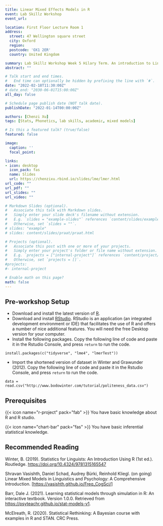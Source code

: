 ```yaml
---
title: Linear Mixed Effects Models in R
event: Lab Skillz Workshop
event_url: 

location: First Floor Lecture Room 1
address: 
  street: 47 Wellington square street
  city: Oxford
  region: 
  postcode: 'OX1 2ER'
  country: United Kingdom

summary: Lab Skillz Workshop Week 5 Hilary Term. An introduction to Linear Mixed Effects Models in R, for linguistic students.
abstract: ""

# Talk start and end times.
#   End time can optionally be hidden by prefixing the line with `#`.
date: "2022-02-18T11:30:00Z"
# date_end: "2030-06-01T15:00:00Z"
all_day: false

# Schedule page publish date (NOT talk date).
publishDate: "2022-01-14T00:00:00Z"

authors: [Chenzi Xu]
tags: [Stats, Phonetics, lab skills, academic, mixed models]

# Is this a featured talk? (true/false)
featured: false

image:
  caption: ''
  focal_point: 

links:
- icon: desktop
  icon_pack: fas
  name: Slides
  url: https://chenzixu.rbind.io/slides/lme/lmer.html
url_code: ""
url_pdf: ""
url_slides: ""
url_video: ""

# Markdown Slides (optional).
#   Associate this talk with Markdown slides.
#   Simply enter your slide deck's filename without extension.
#   E.g. `slides = "example-slides"` references `content/slides/example-slides.md`.
#   Otherwise, set `slides = ""`.
# slides: "example"
# slides: content/slides/praat/praat.html

# Projects (optional).
#   Associate this post with one or more of your projects.
#   Simply enter your project's folder or file name without extension.
#   E.g. `projects = ["internal-project"]` references `content/project/deep-learning/index.md`.
#   Otherwise, set `projects = []`.
#projects:
#- internal-project

# Enable math on this page?
math: false
---
```


## Pre-workshop Setup

- Download and install the latest version of [R](https://www.r-project.org/).
- Download and install [RStudio](https://www.rstudio.com/). RStudio is an application (an integrated development environment or IDE) that facilitates the use of R and offers a number of nice additional features. You will need the free Desktop version for your computer.
- Install the following packages. Copy the following line of code and paste it in the Rstudio Console, and press `return` to run the code. 
```
install.packages(c("tidyverse", "lme4", "lmerTest"))
```
- Import the shortened version of dataset in Winter and Grawunder (2012). Copy the following line of code and paste it in the Rstudio Console, and press `return` to run the code. 
```
data = read.csv("http://www.bodowinter.com/tutorial/politeness_data.csv")
```

## Prerequisites

{{< icon name="r-project" pack="fab" >}} You have basic knowledge about R and R studio.

{{< icon name="chart-bar" pack="fas" >}} You have basic inferential statistical knowledge.

## Recommended Reading

Winter, B. (2019). Statistics for Linguists: An Introduction Using R (1st ed.). Routledge. https://doi.org/10.4324/9781315165547

Shravan Vasishth, Daniel Schad, Audrey Bürki, Reinhold Kliegl. (on going) Linear Mixed Models in Linguistics and Psychology: A Comprehensive Introduction. [https://vasishth.github.io/Freq_CogSci/]

Barr, Dale J. (2021). Learning statistical models through simulation in R: An interactive textbook. Version 1.0.0. Retrieved from https://psyteachr.github.io/stat-models-v1.

McElreath, R. (2020). Statistical Rethinking: A Bayesian course with examples in R and STAN. CRC Press.